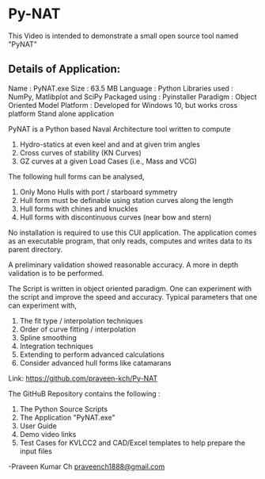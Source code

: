 # Py-NAT

This Video is intended to demonstrate a small open source tool named "PyNAT"

Details of Application:
-----------------------------------
Name 		: PyNAT.exe
Size 		: 63.5 MB
Language 	: Python
Libraries used  : NumPy, Matlibplot and SciPy
Packaged using 	: Pyinstaller
Paradigm 	: Object Oriented Model
Platform 	: Developed for Windows 10, but works cross platform
                  Stand alone application

PyNAT is a Python based Naval Architecture tool written to compute

 1. Hydro-statics at even keel and and at given trim angles
 2. Cross curves of stability (KN Curves)
 3. GZ curves at a given Load Cases (i.e., Mass and VCG)

The following hull forms can be analysed, 

 1. Only Mono Hulls with port / starboard symmetry
 2. Hull form must be definable using station curves along the length
 2. Hull forms with chines and knuckles
 3. Hull forms with discontinuous curves (near bow and stern)

No installation is required to use this CUI application. 
The application comes as an executable program, that only reads, computes and writes data to its parent directory.

A preliminary validation showed reasonable accuracy. A more in depth validation is to be performed.

The Script is written in object oriented paradigm.
One can experiment with the script and improve the speed and accuracy. 
Typical parameters that one can experiment with,
 1. The fit type / interpolation techniques
 2. Order of curve fitting / interpolation
 3. Spline smoothing
 3. Integration techniques
 4. Extending to perform advanced calculations
 5. Consider advanced hull forms like catamarans

Link: https://github.com/praveen-kch/Py-NAT

The GitHuB Repository contains the following :
 1. The Python Source Scripts
 2. The Application "PyNAT.exe"
 3. User Guide
 4. Demo video links
 5. Test Cases for KVLCC2 and CAD/Excel templates to help prepare the input files


-Praveen Kumar Ch
praveench1888@gmail.com
